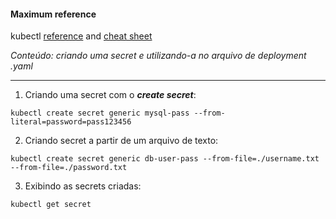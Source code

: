 #### Maximum reference
kubectl [reference](https://kubernetes.io/docs/reference/generated/kubectl/kubectl-commands) and [cheat sheet](https://kubernetes.io/docs/reference/kubectl/cheatsheet/)

*Conteúdo: criando uma secret e utilizando-a no arquivo de deployment .yaml*

---

1. Criando uma secret com o ***create secret***:
```shell
kubectl create secret generic mysql-pass --from-literal=password=pass123456
```

2. Criando secret a partir de um arquivo de texto:
```shell
kubectl create secret generic db-user-pass --from-file=./username.txt --from-file=./password.txt
```

3. Exibindo as secrets criadas:
```shell
kubectl get secret
```
